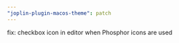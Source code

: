 ```yaml
---
"joplin-plugin-macos-theme": patch
---
```


fix: checkbox icon in editor when Phosphor icons are used
